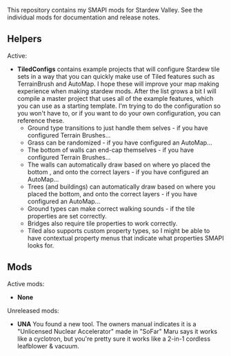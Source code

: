 This repository contains my SMAPI mods for Stardew Valley. See the individual mods for
documentation and release notes.

## Helpers
Active:
* **TiledConfigs** contains example projects that will configure Stardew tile sets in a way that you can quickly make use of Tiled features such as TerrainBrush and AutoMap.  I hope these will improve your map making experience when making stardew mods.  After the list grows a bit I will compile a master project that uses all of the example features, which you can use as a starting template.  I'm trying to do the configuration so you won't have to, or if you want to do your own configuration, you can reference these.
  * Ground type transitions to just handle them selves - if you have configured Terrain Brushes...
  * Grass can be randomized - if you have configured an AutoMap...
  * The bottom of walls can end-cap themselves - if you have configured Terrain Brushes...
  * The walls can automatically draw based on where yo placed the bottom , and onto the correct layers - if you have configured an AutoMap...
  * Trees (and buildings) can automatically draw based on where you placed the bottom, and onto the correct layers - if you have configured an AutoMap...
  * Ground types can make correct walking sounds - if the tile properties are set correctly.
  * Bridges also require tile properties to work correctly.
  * Tiled also supports custom property types, so I might be able to have contextual property menus that indicate what properties SMAPI looks for.

## Mods
Active mods:
* **None**

Unreleased mods:
* **UNA**
  You found a new tool.  The owners manual indicates it is a "Unlicensed Nuclear Accelerator" made in "SoFar"  Maru says it works like a cyclotron, but you're pretty sure it works like a 2-in-1 cordless leafblower & vacuum.
